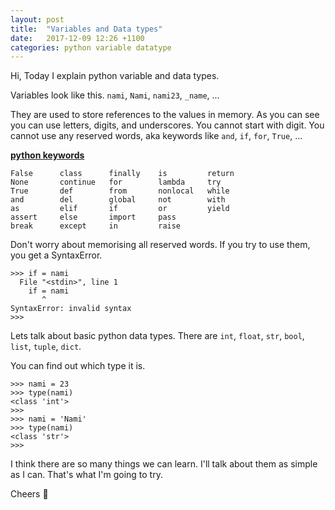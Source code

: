 ```yaml
---
layout: post
title:  "Variables and Data types"
date:   2017-12-09 12:26 +1100
categories: python variable datatype
---
```

Hi, Today I explain python variable and data types.

Variables look like this.
`nami`, `Nami`, `nami23`, `_name`, ...

They are used to store references to the values in memory.
As you can see you can use letters, digits, and underscores.
You cannot start with digit.
You cannot use any reserved words, aka keywords like `and`, `if`, `for`, `True`, ...

  [**python keywords**][python keywords]
  ```   
  False      class      finally    is         return
  None       continue   for        lambda     try
  True       def        from       nonlocal   while
  and        del        global     not        with
  as         elif       if         or         yield
  assert     else       import     pass
  break      except     in         raise
  ```

Don't worry about memorising all reserved words.
If you try to use them, you get a SyntaxError.

  ```python3
  >>> if = nami
    File "<stdin>", line 1
      if = nami
         ^
  SyntaxError: invalid syntax
  >>>
  ```

Lets talk about basic python data types.
There are `int`, `float`, `str`, `bool`, `list`, `tuple`, `dict`.

You can find out which type it is.
  ```python3
  >>> nami = 23
  >>> type(nami)
  <class 'int'>
  >>>
  >>> nami = 'Nami'
  >>> type(nami)
  <class 'str'>
  >>>
  ```
I think there are so many things we can learn. I'll talk about them as simple as I can.
That's what I'm going to try.

Cheers :beer:

[python keywords]: https://docs.python.org/3.5/reference/lexical_analysis.html
